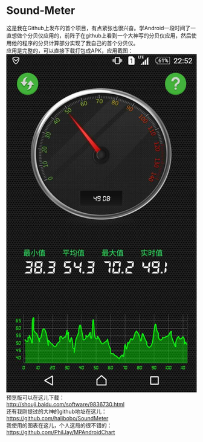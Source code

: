 # Sound-Meter<br/>
这是我在Github上发布的首个项目，有点紧张也很兴奋。学Android一段时间了一直想做个分贝仪应用的，前阵子在github上看到一个大神写的分贝仪应用，然后使用他的程序的分贝计算部分实现了我自己的首个分贝仪。<br/>
应用是完整的，可以直接下载打包成APK，应用截图：<br/>
![image](https://github.com/bodekjan/Sound-Meter/raw/master/screenshots/sm.jpg)<br/>
预览版可以在这儿下载：<br/>
http://shouji.baidu.com/software/9836730.html<br/>
还有我刚提过的大神的github地址在这儿：<br/>
https://github.com/halibobo/SoundMeter<br/>
我使用的图表在这儿，个人这局的很不错的：<br/>
https://github.com/PhilJay/MPAndroidChart<br/>
